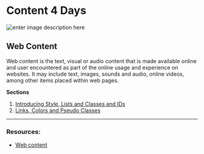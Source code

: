 # Content 4 Days

![enter image description here](https://www.asioso.com/blogs/articles/Blogreihe%20Content-Marketing/content-marketing-symbols.png)

## Web Content

Web content is the text, visual or audio content that is made available online and user encountered as part of the online usage and experience on websites. It may include text, images, sounds and audio, online videos, among other items placed within web pages.

**Sections**

1.  [Introducing Style, Lists and Classes and IDs]()
2.  [Links, Colors and Pseudo Classes]()

---

### Resources:

- [Web content](https://en.wikipedia.org/wiki/Web_content)
